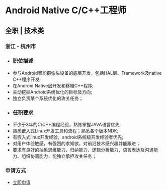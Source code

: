 
# Android Native C/C++工程师
## 全职  |  技术类
### 浙江 - 杭州市

- ### 职位描述
- 参与Android智能摄像头设备的底层开发，包括HAL层、Framework及native C++程序开发;
- 在Android Native层开发和移植C++程序;
- 主动挖掘Android系统优化的目标及方向;
- 独立负责某个系统优化的攻关任务；
- ### 任职要求
- 不少于3年的C/C++编程经验，熟练掌握JAVA语言优先;
- 熟悉嵌入式Linux开发工具和流程；熟悉各个版本NDK;
- 有嵌入式linux开发经验，android系统级开发经验者优先;
- 对用户体验敏感，有强烈的求知欲，对前沿技术感兴趣并能跟进；
- 要求有良好的抽象思维能力、归纳能力、逻辑分析能力、语言表达及沟通能力、组织协调能力，能独立承担攻关任务；
### 申请方式
- <a href="mailto:hr@tuya.com?subject=求职简历-Android Native C/C++工程师-来自GitHub">立即申请</a>